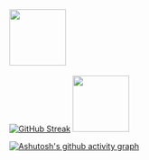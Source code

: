 <h2><img src="https://media.giphy.com/media/VgCDAzcKvsR6OM0uWg/giphy.gif" width="100"></h2>

[![GitHub Streak](https://github-readme-streak-stats.herokuapp.com?user=niskyB&theme=radical)](https://git.io/streak-stats)
<img src="https://media.giphy.com/media/mGcNjsfWAjY5AEZNw6/giphy.gif" width="100">

[![Ashutosh's github activity graph](https://activity-graph.herokuapp.com/graph?username=Ashutosh00710&theme=redical)](https://github.com/ashutosh00710/github-readme-activity-graph)
